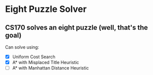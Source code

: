 # Eight Puzzle Solver
CS170 solves an eight puzzle (well, that's the goal)
---
Can solve using:
- [x] Uniform Cost Search
- [x] A\* with Misplaced Title Heuristic
- [ ] A\* with Manhattan Distance Heuristic